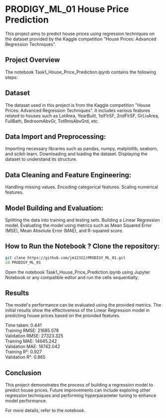 # PRODIGY_ML_01 House Price Prediction
This project aims to predict house prices using regression techniques on the dataset provided by the Kaggle competition "House Prices: Advanced Regression Techniques".

## Project Overview
The notebook Task1_House_Price_Prediction.ipynb contains the following steps:

## Dataset
The dataset used in this project is from the Kaggle competition "House Prices: Advanced Regression Techniques". It includes various features related to houses such as LotArea, YearBuilt, 1stFlrSF, 2ndFlrSF, GrLivArea, FullBath, BedroomAbvGr, TotRmsAbvGrd, etc.

## Data Import and Preprocessing:
Importing necessary libraries such as pandas, numpy, matplotlib, seaborn, and scikit-learn.
Downloading and loading the dataset.
Displaying the dataset to understand its structure.

## Data Cleaning and Feature Engineering:
Handling missing values.
Encoding categorical features.
Scaling numerical features.

## Model Building and Evaluation:
Splitting the data into training and testing sets.
Building a Linear Regression model.
Evaluating the model using metrics such as Mean Squared Error (MSE), Mean Absolute Error (MAE), and R-squared score.



## How to Run the Notebook ? Clone the repository:
```bash
git clone https://github.com/jm12312/PRODIGY_ML_01.git
cd PRODIGY_ML_01
```

Open the notebook Task1_House_Price_Prediction.ipynb using Jupyter Notebook or any compatible editor and run the cells sequentially.


## Results
The model's performance can be evaluated using the provided metrics. The initial results show the effectiveness of the Linear Regression model in predicting house prices based on the provided features.

Time taken: 0.441  
Training RMSE: 21685.078  
Validation RMSE: 27323.325  
Training MAE: 14645.242  
Validation MAE: 18742.042   
Training R²: 0.927  
Validation R²: 0.865  

## Conclusion
This project demonstrates the process of building a regression model to predict house prices. Future improvements can include exploring other regression techniques and performing hyperparameter tuning to enhance model performance.

For more details, refer to the notebook.
